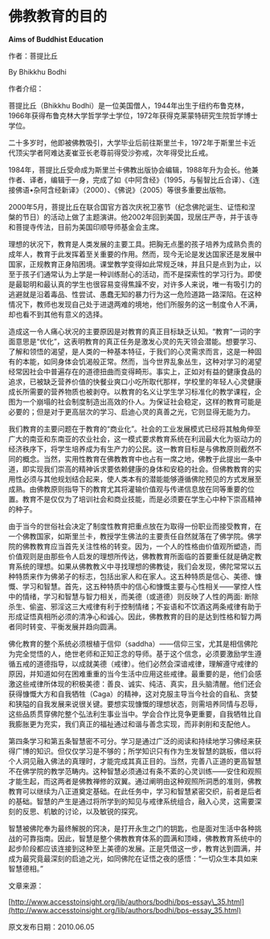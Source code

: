 # 佛教教育的目的

**Aims of Buddhist Education**

作者：菩提比丘

By Bhikkhu Bodhi

作者介绍：

菩提比丘（Bhikkhu Bodhi）是一位美国僧人，1944年出生于纽约布鲁克林，1966年获得布鲁克林大学哲学学士学位，1972年获得克莱蒙特研究生院哲学博士学位。

二十多岁时，他即被佛教吸引，大学毕业后前往斯里兰卡，1972年于斯里兰卡近代顶尖学者阿难达麦崔亚长老尊前得受沙弥戒，次年得受比丘戒。

1984年，菩提比丘受命成为斯里兰卡佛教出版协会编辑，1988年升为会长。他兼作者、译者，编辑于一身，完成了如《中阿含经》（1995，与髻智比丘合译）、《连接佛语•杂阿含经新译》（2000）、《佛说》（2005）等很多重要出版物。

2000年5月，菩提比丘在联合国官方首次庆祝卫塞节（纪念佛陀诞生、证悟和涅槃的节日）的活动上做了主题演讲。他2002年回到美国，现居庄严寺，并于该寺和菩提寺传法，目前为美国印顺导师基金会主席。

理想的状况下，教育是人类发展的主要工具。把胸无点墨的孩子培养为成熟负责的成年人，教育于此发挥着至关重要的作用。然而，现今无论是发达国家还是发展中国家，正规教育正身陷困境。课堂教学变得如此常规乏味，并且只是点到为止，以至于孩子们通常认为上学是一种训练耐心的活动，而不是探索性的学习行为。即使是最聪明和最认真的学生也很容易变得焦躁不安，对许多人来说，唯一有吸引力的逃避就是沿着毒品、性尝试、愚蠢无知的暴力行为这一危险道路一路深陷。在这种情况下，教师也发现自己处于进退两难的境地，他们所服务的这一制度令人不满，却也看不到其他有意义的选择。

造成这一令人痛心状况的主要原因是对教育的真正目标缺乏认知。“教育”一词的字面意思是“优化”，这表明教育的真正任务是激发心灵的先天领会潜能。想要学习、了解和领悟的渴望，是人类的一种基本特征，于我们的心灵需求而言，这是一种固有的本能，如同身体会饥渴般正常。然而，当今世界乱象丛生，这种对学习的渴望经常因社会中普遍存在的道德扭曲而变得畸形。事实上，正如对有益的健康食品的追求，已被缺乏营养价值的快餐业爽口小吃所取代那样，学校里的年轻人心灵健康成长所需要的营养物质也被剥夺。以教育的名义让学生学习标准化的教学课程，企图为一个崩塌的社会制度制造出高效的仆人。为保证社会稳定，这样的教育可能是必要的；但是对于更高层次的学习、启迪心灵的真善之光，它则显得无能为力。

我们教育的主要问题在于教育的“商业化”。社会的工业发展模式已经将其触角伸至广大的南亚和东南亚的农业社会，这一模式要求教育系统在利润最大化为驱动力的经济秩序下，将学生培养成为有生产力的公民。这一教育目标是与佛教原则截然不同的概念。当然，实用性教育在佛教教育中也占有一席之地，佛教于此提出一条中道，即实现我们崇高的精神诉求要依赖健康的身体和安稳的社会。但佛教教育的实用性必须与其他规划结合起来，使人类本有的潜能能够遵循佛陀预见的方式发展至成熟。由佛教原则指导下的教育尤其将灌输价值观与传递信息放在同等重要的位置。教育不是仅仅为了培训社会和商业技能，而是必须要在学生心中种下崇高精神的种子。

由于当今的世俗社会决定了制度性教育把重点放在为取得一份职业而接受教育，在一个佛教国家，如斯里兰卡，教授学生佛法的主要责任自然就落在了佛学院。佛学院的佛教教育应当首先关注性格的转变。因为，一个人的性格由价值观所塑造，而价值观则是由那些令人启发的理想所传达，佛教教育所面临的首要重任就是确定教育系统的理想。如果从佛教教义中寻找理想的佛教徒，我们会发现，佛陀常常以五种特质来作为佛弟子的标志，包括出家人和在家人。这五种特质是信心、美德、慷慨、学习和智慧。首先，这五种特质中的信心和慷慨主要与心性相关——掌控人性中的情绪，学习和智慧与智力相关，而美德（或道德）则反映了人性的两面: 断除杀生、偷盗、邪淫这三大戒律有利于控制情绪；不妄语和不饮酒这两条戒律有助于形成证悟真相所必须的清净心和诚心。因此，佛教教育的目的是达到性格和智力两者同时转变、平衡发展并趋向圆满。

佛化教育的整个系统必须根植于信仰（saddha）——信仰三宝，尤其是相信佛陀为完全觉悟的人，绝世老师和正知正念的导师。基于这个信念，必须要激励学生遵循五戒的道德指导，以成就美德（戒律）。他们必然会深谙戒律，理解遵守戒律的原因，并知道如何在困难重重的当今生活中应用这些戒律。最重要的是，他们会感激这些戒律所体现的积极美德：善良、诚实、纯洁、真实，且头脑清醒。他们还会获得慷慨大方和自我牺牲（Caga）的精神，这对克服主导当今社会的自私、贪婪和狭隘的自我发展来说很关键。要想实现慷慨的理想状态，则需培养同情与忍辱，这些品质贯穿佛陀整个弘法利生事业当中。学会合作比竞争更重要，自我牺牲比自我膨胀更为充实，我们真正的福祉通过和谐与善念实现，而非剥削和支配他人。

第四条学习和第五条智慧密不可分。学习是通过广泛的阅读和持续地学习佛经来获得广博的知识。但仅仅学习是不够的；所学知识只有作为生发智慧的跳板，借以将个人洞见融入佛法的真理时，才能完成其真正目的。当然，完善八正道的更高智慧不在佛学院的教学范畴内。这种智慧必须通过有条不紊的心灵训练——安住和观照才能生起，而这两者是佛教禅修的双翼。通过阐明由这种观照所洞悉的准则，佛教教育可以继续为八正道奠定基础。在此任务中，学习和智慧紧密交织，前者是后者的基础。智慧的产生是通过将所学到的知见与戒律系统组合，融入心灵，这需要深刻的反思、机敏的讨论，以及敏锐的探究。

智慧被佛陀奉为最终解脱的窍决，是打开永生之门的钥匙，也是面对生活中各种挑战的可靠指南。因此，智慧是整个佛教教育体系的圆满和顶峰，佛教教育系统中的起步阶段都应该连接到这种至上美德的发展。正是凭借这一步，教育达到圆满，并成为最究竟最深刻的启迪之光，如同佛陀在证悟之夜的感悟：“一切众生本具如来智慧德相。”

文章来源：

[http://www.accesstoinsight.org/lib/authors/bodhi/bps-essay\_35.html](http://www.accesstoinsight.org/lib/authors/bodhi/bps-essay_35.html)

原文发布日期：2010.06.05

